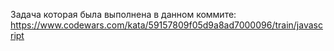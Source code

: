 Задача которая была выполнена в данном коммите: https://www.codewars.com/kata/59157809f05d9a8ad7000096/train/javascript